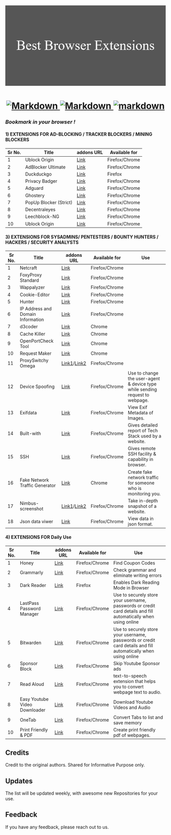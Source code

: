 <h1 align="center">
  <a href="https://github.com/Gilfoyleee/Best-Browser-Extensions-">
    <img src="https://github.com/Gilfoyleee/Best-Browser-Extensions-/blob/main/Best_Browser_Extensions.png" alt="Logo">
  </a>
</h1>

<h1 align="center">
  <a href="https://github.com/Gilfoyleee/Best-Repo-for-Web-Developers">
    <img src="https://forthebadge.com/images/badges/made-with-markdown.svg" alt="Markdown">
      <img src="https://forthebadge.com/images/badges/built-with-love.svg" alt="Markdown">
      <img src ="https://forthebadge.com/images/badges/powered-by-coffee.svg" alt="markdown">
  </a>
</h1>

### *Bookmark in your browser !*

#### 1) EXTENSIONS FOR AD-BLOCKING / TRACKER BLOCKERS / MINING BLOCKERS
|Sr No.| Title | addons URL | Available for |
|------| ----------------- | -------------|------|
|1|Ublock Origin | [Link](https://addons.mozilla.org/en-US/firefox/addon/ublock-origin/)|Firefox/Chrome|
|2| AdBlocker Ultimate | [Link](https://addons.mozilla.org/en-US/firefox/addon/adblocker-ultimate/)|Firefox/Chrome|
|3|Duckduckgo | [Link](https://addons.mozilla.org/en-US/firefox/addon/duckduckgo-for-firefox/)|Firefox|
|4|Privacy Badger | [Link](https://addons.mozilla.org/en-US/firefox/addon/privacy-badger17/)|Firefox/Chrome|
|5|Adguard | [Link](https://addons.mozilla.org/en-US/firefox/addon/adguard-adblocker/)|Firefox/Chrome|
|6|Ghostery| [Link](https://addons.mozilla.org/en-US/firefox/addon/ghostery/)|Firefox/Chrome|
|7|PopUp Blocker (Strict) | [Link](https://addons.mozilla.org/en-US/firefox/addon/popup-blocker/)|Firefox/Chrome|
|8|Decentraleyes| [Link](https://addons.mozilla.org/en-US/firefox/addon/decentraleyes/)|Firefox/Chrome|
|9|Leechblock-NG| [Link](https://addons.mozilla.org/en-US/firefox/addon/leechblock-ng/)|Firefox/Chrome|
|10|Ublock Origin | [Link](https://addons.mozilla.org/en-US/firefox/addon/ublock-origin/)|Firefox/Chrome|

<!--
#### 2) EXTENSIONS FOR DEVELOPERS
|Sr No.| Title | addons URL | Available for |
|------| ----------------- | -------------|------|
|1|Ublock Origin | [Link](https://addons.mozilla.org/en-US/firefox/addon/ublock-origin/)|Firefox/Chrome|
|2|Ublock Origin | [Link](https://addons.mozilla.org/en-US/firefox/addon/ublock-origin/)|Firefox/Chrome|
|3|Ublock Origin | [Link](https://addons.mozilla.org/en-US/firefox/addon/ublock-origin/)|Firefox/Chrome|
|4|Ublock Origin | [Link](https://addons.mozilla.org/en-US/firefox/addon/ublock-origin/)|Firefox/Chrome|
|5|Ublock Origin | [Link](https://addons.mozilla.org/en-US/firefox/addon/ublock-origin/)|Firefox/Chrome|
|6|Ublock Origin | [Link](https://addons.mozilla.org/en-US/firefox/addon/ublock-origin/)|Firefox/Chrome|
|7|Ublock Origin | [Link](https://addons.mozilla.org/en-US/firefox/addon/ublock-origin/)|Firefox/Chrome|
|8|Ublock Origin | [Link](https://addons.mozilla.org/en-US/firefox/addon/ublock-origin/)|Firefox/Chrome|
|9|Ublock Origin | [Link](https://addons.mozilla.org/en-US/firefox/addon/ublock-origin/)|Firefox/Chrome|
|10|Ublock Origin | [Link](https://addons.mozilla.org/en-US/firefox/addon/ublock-origin/)|Firefox/Chrome|  -->


#### 3) EXTENSIONS FOR SYSADMINS/ PENTESTERS / BOUNTY HUNTERS / HACKERS / SECURITY ANALYSTS
|Sr No.| Title | addons URL | Available for |Use|
|------| ----------------- | -------------|------|------|
|1|Netcraft| [Link](https://addons.mozilla.org/en-US/firefox/addon/netcraft-toolbar/)|Firefox/Chrome|
|2|FoxyProxy Standard | [Link](https://addons.mozilla.org/en-US/firefox/addon/foxyproxy-standard/)|Firefox/Chrome|
|3|Wappalyzer | [Link](https://addons.mozilla.org/en-US/firefox/addon/wappalyzer/)|Firefox/Chrome|
|4|Cookie-Editor | [Link](https://addons.mozilla.org/en-US/firefox/addon/cookie-editor/)|Firefox/Chrome|
|5|Hunter | [Link](https://addons.mozilla.org/en-US/firefox/addon/hunterio/)|Firefox/Chrome|
|6|IP Address and Domain Information| [Link](https://addons.mozilla.org/en-US/firefox/addon/ip-address-and-domain-info/)|Firefox/Chrome|
|7|d3coder| [Link](https://chrome.google.com/webstore/detail/d3coder/gncnbkghencmkfgeepfaonmegemakcol)|Chrome|
|8|Cache Killer| [Link](https://chrome.google.com/webstore/detail/classic-cache-killer/kkmknnnjliniefekpicbaaobdnjjikfp)|Chrome|
|9|OpenPortCheck Tool| [Link](https://chrome.google.com/webstore/detail/open-port-check-tool/lefghalnfhaklfbndadklndcndabkadb)|Chrome|
|10|Request Maker| [Link](https://chrome.google.com/webstore/detail/request-maker/kajfghlhfkcocafkcjlajldicbikpgnp)|Chrome|
|11| ProxySwitchy Omega| [Link1](https://addons.mozilla.org/en-US/firefox/addon/switchyomega/)/[Link2](https://chrome.google.com/webstore/detail/proxy-switchyomega/padekgcemlokbadohgkifijomclgjgif)|Firefox/Chrome|
|12|Device Spoofing|[Link](https://addons.mozilla.org/en-US/firefox/addon/user-agent-switcher-revived)| Firefox/Chrome | Use to change the user-agent & device type while sending request to webpage. |
|13|Exifdata|[Link](https://addons.mozilla.org/en-US/firefox/addon/exif-viewer)|Firefox/Chrome|View Exif Metadata of Images.|
|14|Built-with|[Link](https://addons.mozilla.org/en-US/firefox/addon/builtwith/)|Firefox/Chrome|Gives detailed report of Tech Stack used by a website.|
|15|SSH|[Link](https://addons.mozilla.org/en-US/firefox/addon/sshgate-ssh-client-terminal)|Firefox/Chrome|Gives remote SSH facility & capability in browser.|
|16|Fake Network Traffic Generator|[Link](https://chrome.google.com/webstore/detail/chaff/jgjhamliocfhehbocekgcddfjpgdjnje)|Chrome|Create fake network traffic for someone who is monitoring you.|
|17|Nimbus-screenshot|[Link1](https://addons.mozilla.org/en-US/firefox/addon/nimbus-screenshot/)/[Link2](https://chrome.google.com/webstore/detail/nimbus-screenshot-screen/bpconcjcammlapcogcnnelfmaeghhagj)| Firefox/Chrome| Take in-depth snapshot of a website.
|18|Json data viwer|[Link](https://addons.mozilla.org/en-US/firefox/addon/jsonview/)|Firefox/Chrome|View data in json format.|

#### 4) EXTENSIONS FOR Daily Use
|Sr No.| Title | addons URL | Available for |Use
|------| ----------------- | -------------|------|------|
|1|Honey| [Link](https://addons.mozilla.org/en-US/firefox/addon/honey/)|Firefox/Chrome|Find Coupon Codes |
|2|Grammarly | [Link](https://addons.mozilla.org/en-US/firefox/addon/grammarly-1/)|Firefox/Chrome|Check grammar and eliminate writing errors|
|3|Dark Reader | [Link](https://addons.mozilla.org/en-US/firefox/addon/darkreader/)|Firefox|Enables Dark Reading Mode in Browser|
|4|LastPass Password Manager | [Link](https://addons.mozilla.org/en-US/firefox/addon/lastpass-password-manager/)|Firefox/Chrome|Use to securely store your username, passwords or credit card details and fill automatically when using online|
|5|Bitwarden | [Link](https://addons.mozilla.org/en-US/firefox/addon/bitwarden-password-manager/)|Firefox/Chrome|Use to securely store your username, passwords or credit card details and fill automatically when using online|
|6|Sponsor Block | [Link](https://addons.mozilla.org/en-US/firefox/addon/sponsorblock/)|Firefox/Chrome|Skip Youtube Sponsor ads |
|7|Read Aloud| [Link](https://addons.mozilla.org/en-US/firefox/addon/read-aloud/)|Firefox/Chrome|text-to-speech extension that helps you to convert webpage text to audio.|
|8|Easy Youtube Video Downloader|[Link](https://addons.mozilla.org/en-US/firefox/addon/easy-youtube-video-download/)|Firefox/Chrome|Download Youtube Videos and Audio|
|9|OneTab | [Link](https://addons.mozilla.org/en-US/firefox/addon/onetab/)|Firefox/Chrome|Convert Tabs to list and save memory|
|10|Print Friendly & PDF| [Link](https://addons.mozilla.org/en-US/firefox/addon/print-friendly-pdf/)|Firefox/Chrome|Create print friendly pdf of webpages.|


## Credits
<!-- Credits -->
Credit to the original authors. Shared for Informative Purpose only.
## Updates
<!-- Updates -->
The list will be updated weekly, with awesome new Repositories for your use.
## Feedback
<!-- feedback -->
If you have any feedback, please reach out to us.

<!------------------------------------------------------------------------------------------------------------------------------------------------------->
